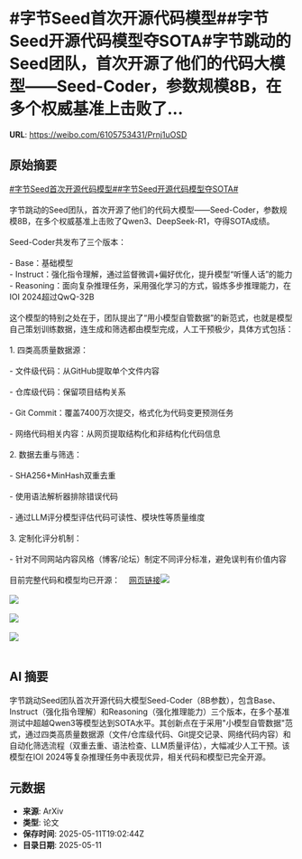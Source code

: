 # #字节Seed首次开源代码模型##字节Seed开源代码模型夺SOTA#字节跳动的Seed团队，首次开源了他们的代码大模型——Seed-Coder，参数规模8B，在多个权威基准上击败了...

**URL**: https://weibo.com/6105753431/Prnj1uOSD

## 原始摘要

<a href="https://m.weibo.cn/search?containerid=231522type%3D1%26t%3D10%26q%3D%23%E5%AD%97%E8%8A%82Seed%E9%A6%96%E6%AC%A1%E5%BC%80%E6%BA%90%E4%BB%A3%E7%A0%81%E6%A8%A1%E5%9E%8B%23&amp;extparam=%23%E5%AD%97%E8%8A%82Seed%E9%A6%96%E6%AC%A1%E5%BC%80%E6%BA%90%E4%BB%A3%E7%A0%81%E6%A8%A1%E5%9E%8B%23" data-hide=""><span class="surl-text">#字节Seed首次开源代码模型#</span></a><a href="https://m.weibo.cn/search?containerid=231522type%3D1%26t%3D10%26q%3D%23%E5%AD%97%E8%8A%82Seed%E5%BC%80%E6%BA%90%E4%BB%A3%E7%A0%81%E6%A8%A1%E5%9E%8B%E5%A4%BASOTA%23&amp;extparam=%23%E5%AD%97%E8%8A%82Seed%E5%BC%80%E6%BA%90%E4%BB%A3%E7%A0%81%E6%A8%A1%E5%9E%8B%E5%A4%BASOTA%23" data-hide=""><span class="surl-text">#字节Seed开源代码模型夺SOTA#</span></a><br><br>字节跳动的Seed团队，首次开源了他们的代码大模型——Seed-Coder，参数规模8B，在多个权威基准上击败了Qwen3、DeepSeek-R1，夺得SOTA成绩。<br><br>Seed-Coder共发布了三个版本：<br><br>- Base：基础模型<br>- Instruct：强化指令理解，通过监督微调+偏好优化，提升模型“听懂人话”的能力<br>- Reasoning：面向复杂推理任务，采用强化学习的方式，锻炼多步推理能力，在IOI 2024超过QwQ-32B<br><br>这个模型的特别之处在于，团队提出了“用小模型自管数据”的新范式，也就是模型自己策划训练数据，连生成和筛选都由模型完成，人工干预极少，具体方式包括：<br><br>1. 四类高质量数据源：<br>    <br>    - 文件级代码：从GitHub提取单个文件内容<br>        <br>    - 仓库级代码：保留项目结构关系<br>        <br>    - Git Commit：覆盖7400万次提交，格式化为代码变更预测任务<br>        <br>    - 网络代码相关内容：从网页提取结构化和非结构化代码信息<br>        <br>2. 数据去重与筛选：<br>    <br>    - SHA256+MinHash双重去重<br>        <br>    - 使用语法解析器排除错误代码<br>        <br>    - 通过LLM评分模型评估代码可读性、模块性等质量维度<br>        <br>3. 定制化评分机制：<br>    <br>    - 针对不同网站内容风格（博客/论坛）制定不同评分标准，避免误判有价值内容<br>        <br>目前完整代码和模型均已开源：<a href="https://weibo.cn/sinaurl?u=https%3A%2F%2Fbytedance-seed-coder.github.io%2F" data-hide=""><span class="url-icon"><img style="width: 1rem;height: 1rem" src="https://h5.sinaimg.cn/upload/2015/09/25/3/timeline_card_small_web_default.png" referrerpolicy="no-referrer"></span><span class="surl-text">网页链接</span></a><img style="" src="https://tvax3.sinaimg.cn/large/006Fd7o3gy1i1bx8lx14tj30w40tgh4x.jpg" referrerpolicy="no-referrer"><br><br><img style="" src="https://tvax4.sinaimg.cn/large/006Fd7o3gy1i1bx8fbqduj30zk0fy0y2.jpg" referrerpolicy="no-referrer"><br><br><img style="" src="https://tvax3.sinaimg.cn/large/006Fd7o3gy1i1bx8l0wvbj30zk0iz0ym.jpg" referrerpolicy="no-referrer"><br><br><img style="" src="https://tvax2.sinaimg.cn/large/006Fd7o3gy1i1bx8mgdclj30zk0cf0zs.jpg" referrerpolicy="no-referrer"><br><br>

## AI 摘要

字节跳动Seed团队首次开源代码大模型Seed-Coder（8B参数），包含Base、Instruct（强化指令理解）和Reasoning（强化推理能力）三个版本，在多个基准测试中超越Qwen3等模型达到SOTA水平。其创新点在于采用"小模型自管数据"范式，通过四类高质量数据源（文件/仓库级代码、Git提交记录、网络代码内容）和自动化筛选流程（双重去重、语法检查、LLM质量评估），大幅减少人工干预。该模型在IOI 2024等复杂推理任务中表现优异，相关代码和模型已完全开源。

## 元数据

- **来源**: ArXiv
- **类型**: 论文
- **保存时间**: 2025-05-11T19:02:44Z
- **目录日期**: 2025-05-11
